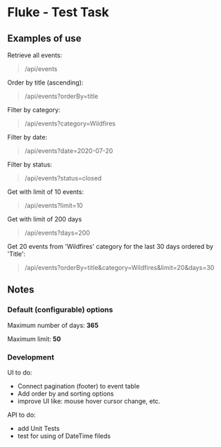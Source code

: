 # Fluke - Test Task
## Examples of use
Retrieve all events:
> /api/events

Order by title (ascending):
> /api/events?orderBy=title

Filter by category:
> /api/events?category=Wildfires

Filter by date:
> /api/events?date=2020-07-20

Filter by status:
> /api/events?status=closed

Get with limit of 10 events:
> /api/events?limit=10

Get with limit of 200 days
> /api/events?days=200

Get 20 events from 'Wildfires' category for the last 30 days ordered by 'Title':
> /api/events?orderBy=title&category=Wildfires&limit=20&days=30

## Notes
### Default (configurable) options

Maximum number of days: **365**

Maximum limit: **50**

### Development

UI to do:
- Connect pagination (footer) to event table
- Add order by and sorting options
- improve UI like: mouse hover cursor change, etc.

API to do:
- add Unit Tests
- test for using of DateTime fileds
